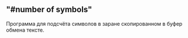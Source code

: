 "#number of symbols" 
----------

Программа для подсчёта символов в заране скопированном в буфер обмена тексте.
